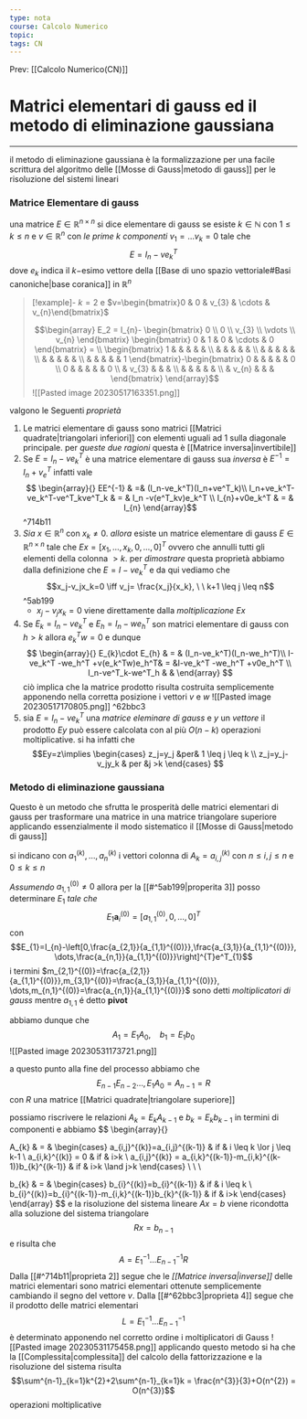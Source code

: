 ```yaml
---
type: nota
course: Calcolo Numerico
topic: 
tags: CN
---
```


Prev: [[Calcolo Numerico(CN)]]

# Matrici elementari di gauss ed il metodo di eliminazione gaussiana
---
il metodo di eliminazione gaussiana è la formalizzazione per una facile scrittura del algoritmo delle  [[Mosse di Gauss|metodo di gauss]] per le risoluzione del sistemi lineari


### Matrice Elementare di gauss
una matrice $E \in \mathbb{R}^{n \times n}$ si dice elementare di gauss se esiste $k \in \mathbb{N}$ con $1 \leq k \leq n$ e $v \in \mathbb{R}^n$ con _le prime_ $k$ _componenti_ $v_1 = \dots v_k=0$ tale che 
$$E = I_n-ve_k^T$$
dove $e_k$ indica il $k-$esimo vettore della [[Base di uno spazio vettoriale#Basi canoniche|base coranica]] in $\mathbb{R}^n$ 

>[!example]-
>$k=2$ e $v=\begin{bmatrix}0 & 0 & v_{3} &  \cdots & v_{n}\end{bmatrix}$
>
>$$\begin{array}
E_2 = I_{n}-
\begin{bmatrix} 
 0 \\ 0  \\ v_{3}  \\ \vdots  \\ v_{n} 
\end{bmatrix}
\begin{bmatrix}
0 & 1 & 0 & \cdots & 0 
\end{bmatrix} = \\
\begin{bmatrix} 
 1 &  &  &  &  &   \\
   &  &  &  &  &   \\
   &  &  &  &  &   \\
   &  &  &  &  &   \\
   &  &  &  &  & 1   
\end{bmatrix}-\begin{bmatrix} 
 0 &  &  &  &  & 0 \\
 0 &  &  &  &  & 0 \\
   & v_{3} &  &  & \\ 
   &  &  &  &  &   \\
   & v_{n} &  &  &  
\end{bmatrix}
\end{array}$$
>![[Pasted image 20230517163351.png]]



valgono le Seguenti _proprietà_
1. Le matrici elementare di gauss sono matrici [[Matrici quadrate|triangolari inferiori]]  con elementi uguali ad 1 sulla diagonale principale. per _queste due ragioni_ questa è [[Matrice inversa|invertibile]]
2. Se $E = I_n-ve^T_k$ è una matrice elementare di gauss sua _inversa_ è  $E^{-1}= I_n+v_e^T$ infatti vale$$
\begin{array}{}
EE^{-1} & =& (I_n-ve_k^T)(I_n+ve^T_k)\\
I_n+ve_k^T-ve_k^T-ve^T_kve^T_k & = &  I_n -v(e^T_kv)e_k^T \\
I_{n}+v0e_k^T  & = & I_{n} 
\end{array}$$ ^714b11
3. _Sia_ $x \in \mathbb{R}^n$ con $x_k \not = 0$. _allora_ esiste un matrice elementare di gauss $E \in \mathbb{R}^{n \times n}$ tale che $Ex= [x_1,\dots,x_k,0,\dots,0]^T$ ovvero che annulli tutti gli elementi della colonna $>k$. per _dimostrare_ questa proprietà abbiamo dalla definizione che $E=I-ve^T_{k}$ e da qui vediamo che $$x_j-v_jx_k=0 \iff v_j= \frac{x_j}{x_k}, \ \ k+1 \leq j \leq n$$ ^5ab199
	-  $x_j-v_jx_k=0$ viene direttamente dalla _moltiplicazione_ $Ex$ 
4. Se $E_{k}=I_n-ve_k^T$ e $E_{h} = I_n-we_h^T$ son matrici elementare  di gauss con $h > k$ allora $e^T_kw=0$ e dunque $$
   \begin{array}{}
   E_{k}\cdot  E_{h}  & = & (I_n-ve_k^T)(I_n-we_h^T)\\
    I-ve_k^T -we_h^T +v(e_k^Tw)e_h^T& = &I-ve_k^T -we_h^T +v0e_h^T \\
 I_n-ve^T_k-we^T_h &  & 
	\end{array}
   $$ciò implica che la matrice prodotto risulta costruita semplicemente apponendo nella corretta posizione i vettori $v$ e $w$  ![[Pasted image 20230517170805.png]] ^62bbc3
5. sia $E=I_n-ve^T_k$ una _matrice eleminare di gauss_ e $y$ un _vettore_ il prodotto $Ey$  può essere calcolata con al più $O(n-k)$ operazioni moltiplicative. si ha infatti che $$Ey=z\implies \begin{cases}
 z_j=y_j &per& 1 \leq j \leq k \\
 z_j=y_j-v_jy_k & per &j >k
\end{cases}
$$
### Metodo di eliminazione gaussiana
Questo è un metodo che sfrutta le prosperità delle matrici elementari di gauss per trasformare una matrice  in una matrice triangolare superiore applicando essenzialmente il modo sistematico il [[Mosse di Gauss|metodo di gauss]]

si indicano con $a_{1}^{(k)},\dots,a_{n}^{(k)}$ i vettori colonna di $A_{k} = a_{i,j}^{(k)}$ con  $n \leq i,j\leq n$ e $0 \leq k\leq n$

_Assumendo_ $a_{1,1}^{(0)} \not = 0$ allora per la [[#^5ab199|properita 3]]  posso determinare $E_{1}$ _tale che_$$E_{1}\boldsymbol a_{i}^{(0)}=[a_{1,1}^{(0)},0,\dots,0]^{T}$$
con $$E_{1}=I_{n}-\left[0,\frac{a_{2,1}}{a_{1,1}^{(0)}},\frac{a_{3,1}}{a_{1,1}^{(0)}}, \dots,\frac{a_{n,1}}{a_{1,1}^{(0)}}\right]^{T}e^T_{1}$$
i termini $m_{2,1}^{(0)}=\frac{a_{2,1}}{a_{1,1}^{(0)}},m_{3,1}^{(0)}=\frac{a_{3,1}}{a_{1,1}^{(0)}}, \dots,m_{n,1}^{(0)}=\frac{a_{n,1}}{a_{1,1}^{(0)}}$ sono detti _moltiplicatori di gauss_ mentre $a_{1,1}$ é detto __pivot__

abbiamo dunque che 
$$A_{1}=E_{1}A_{0}, \ \ \ \ b_{1} = E_{1}b_{0} $$
![[Pasted image 20230531173721.png]]

a questo punto alla fine del processo abbiamo che 
$$E_{n-1}E_{n-2}\dots,E_{1}A_{0}=A_{n-1} =R$$
con $R$ una matrice [[Matrici quadrate|triangolare superiore]] 

possiamo riscrivere le relazioni $A_{k}=E_{k}A_{k-1}$ e $b_{k}=E_{k}b_{k-1}$ in termini di componenti e abbiamo 
$$
\begin{array}{}

A_{k} & = & \begin{cases}
a_{i,j}^{(k)}=a_{i,j}^{(k-1)}  & if & i \leq k \lor j \leq k-1 \\
a_{i,k}^{(k)} = 0  & if & i>k \\
a_{i,j}^{(k)} = a_{i,k}^{(k-1)}-m_{i,k}^{(k-1)}b_{k}^{(k-1)} & if & i>k \land j>k
\end{cases} \\ \\ \\

b_{k} & = &  \begin{cases}
b_{i}^{(k)}=b_{i}^{(k-1)}  &  if & i \leq k \\
b_{i}^{(k)}=b_{i}^{(k-1)}-m_{i,k}^{(k-1)}b_{k}^{(k-1)}  & if  & i>k
\end{cases}
\end{array}
$$
 e la risoluzione del sistema lineare $Ax=b$ viene ricondotta alla soluzione del sistema triangolare
 $$Rx=b_{n-1}$$
 e risulta che 
 $$A=E_{1}^{-1}\dots E_{n-1}^{-1}R $$
 Dalla [[#^714b11|proprieta 2]] segue che le _[[Matrice inversa|inverse]]_ delle matrici elementari sono matrici elementari ottenute semplicemente cambiando il segno del vettore $v$. Dalla [[#^62bbc3|proprieta 4]] segue che il prodotto delle matrici elementari $$L = E_{1}^{-1}\dots E_{n-1}^{-1}$$è determinato apponendo nel corretto ordine i moltiplicatori di Gauss
 ![[Pasted image 20230531175458.png]]
applicando questo metodo si ha che la [[Complessita|complessita]] del calcolo della fattorizzazione e la risoluzione del sistema risulta $$\sum^{n-1}_{k=1}k^{2}+2\sum^{n-1}_{k=1}k = \frac{n^{3}}{3}+O(n^{2}) = O(n^{3})$$
operazioni moltiplicative